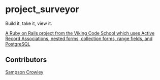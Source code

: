 # project_surveyor
Build it, take it, view it.

[A Ruby on Rails project from the Viking Code School which uses Active Record Associations, nested forms, collection forms, range fields, and PostgreSQL](https://www.vikingcodeschool.com)

## Contributors

[Sampson Crowley](https://github.com/SampsonCrowley)
